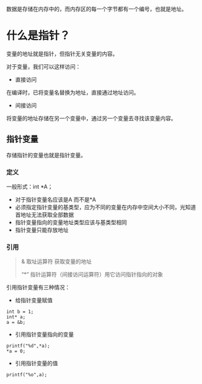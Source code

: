 数据是存储在内存中的，而内存区的每一个字节都有一个编号，也就是地址。

# 什么是指针？

变量的地址就是指针，但指针无关变量的内容。

对于变量，我们可以这样访问：

- 直接访问

在编译时，已将变量名替换为地址，直接通过地址访问。

- 间接访问

将变量的地址存储在另一个变量中，通过另一个变量去寻找该变量内容。

## 指针变量

存储指针的变量也就是指针变量。

### 定义

一般形式：int *A； 

- 对于指针变量名应该是A 而不是*A 
- 必须指定指针变量的基类型，应为不同的变量在内存中空间大小不同，光知道首地址无法获取全部数据
- 指针变量指向的变量地址类型应该与基类型相同
- 指针变量只能存放地址

### 引用

> & 取址运算符 获取变量的地址
> 
> “*” 指针运算符（间接访问运算符）用它访问指针指向的对象

引用指针变量有三种情况：

- 给指针变量赋值

```c_cpp
int b = 1;
int* a;
a = &b;
```

- 引用指针变量指向的变量

```c_cpp
printf("%d",*a);
*a = 0;
```

- 引用指针变量的值

```c_cpp
printf("%o",a);
```
